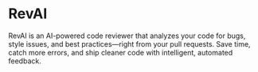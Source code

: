 # RevAI
RevAI is an AI-powered code reviewer that analyzes your code for bugs, style issues, and best practices—right from your pull requests. Save time, catch more errors, and ship cleaner code with intelligent, automated feedback.
